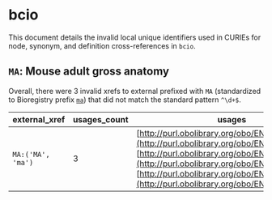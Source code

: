# bcio

This document details the invalid local unique identifiers used in CURIEs
for node, synonym, and definition cross-references in `bcio`.


## `MA`: Mouse adult gross anatomy

Overall, there were 3 invalid
xrefs to external prefixed with `MA` (standardized to Bioregistry
prefix [`ma`](https://bioregistry.io/ma)) that
did not match the standard pattern `^\d+$`.

| external_xref     |   usages_count | usages                                                                                                                                                                                                                                                                                   |
|-------------------|----------------|------------------------------------------------------------------------------------------------------------------------------------------------------------------------------------------------------------------------------------------------------------------------------------------|
| `MA:('MA', 'ma')` |              3 | [http://purl.obolibrary.org/obo/ENVO_00000010](http://purl.obolibrary.org/obo/ENVO_00000010), [http://purl.obolibrary.org/obo/ENVO_00000070](http://purl.obolibrary.org/obo/ENVO_00000070), [http://purl.obolibrary.org/obo/ENVO_00000469](http://purl.obolibrary.org/obo/ENVO_00000469) |


